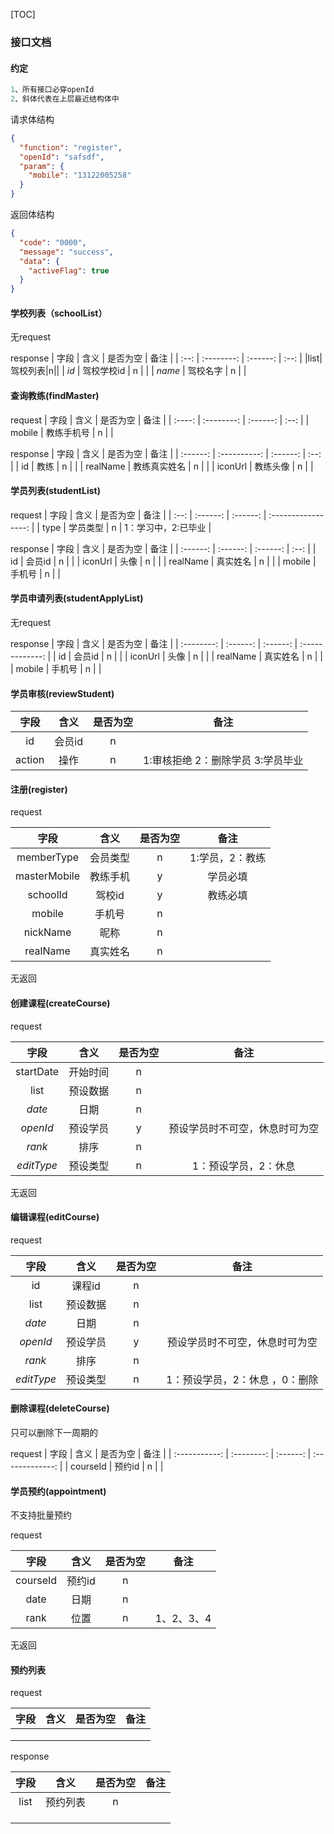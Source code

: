 [TOC]

### 接口文档

#### 约定

```java
1、所有接口必穿openId
2、斜体代表在上层最近结构体中
```

请求体结构

```json
{
  "function": "register",
  "openId": "safsdf",
  "param": {
    "mobile": "13122005258"
  }
}
```

返回体结构

```json
{
  "code": "0000",
  "message": "success",
  "data": {
    "activeFlag": true
  }
}
```



#### 学校列表（schoolList）

无request



response
| 字段 |    含义    | 是否为空 | 备注 |
| :--: | :--------: | :------: | :--: |
|list|驾校列表|n||
|  *id*  | 驾校学校id |    n     |      |
| *name* |  驾校名字  |    n     |      |



#### 查询教练(findMaster)

request
|  字段  |    含义    | 是否为空 | 备注 |
| :----: | :--------: | :------: | :--: |
| mobile | 教练手机号 |    n     |      |

response
|   字段   |     含义     | 是否为空 | 备注 |
| :------: | :----------: | :------: | :--: |
|    id    |     教练     |    n     |      |
| realName | 教练真实姓名 |    n     |      |
| iconUrl  |   教练头像   |    n     |      |



#### 学员列表(studentList)

request
| 字段 |   含义   | 是否为空 |        备注         |
| :--: | :------: | :------: | :-----------------: |
| type | 学员类型 |    n     | 1：学习中，2:已毕业 |


response
|   字段   |   含义   | 是否为空 | 备注 |
| :------: | :------: | :------: | :--: |
|    id    |  会员id  |    n     |      |
| iconUrl  |   头像   |    n     |      |
| realName | 真实姓名 |    n     |      |
|  mobile  |  手机号  |    n     |      |



#### 学员申请列表(studentApplyList)

无request

response
|    字段    |   含义   | 是否为空 |      备注       |
| :--------: | :------: | :------: | :-------------: |
|    id    |  会员id  |    n     |      |
| iconUrl  |   头像   |    n     |      |
| realName | 真实姓名 |    n     |      |
|  mobile  |  手机号  |    n     |      |

#### 学员审核(reviewStudent)
|    字段    |   含义   | 是否为空 |      备注       |
| :--------: | :------: | :------: | :-------------: |
|    id    |  会员id  |    n     |      |
| action | 操作 | n | 1:审核拒绝  2：删除学员 3:学员毕业 |



#### 注册(register)

request

|     字段      |    含义    | 是否为空 |      备注       |
| :-----------: | :--------: | :------: | :-------------: |
|  memberType   |  会员类型  |    n     | 1:学员，2：教练 |
| masterMobile |  教练手机  |    y     |    学员必填     |
|   schoolId    |   驾校id   |    y     |    教练必填     |
|    mobile     | 手机号 |    n    |         |
|   nickName    |    昵称    |    n     |                 |
|realName|真实姓名|n||

无返回



#### 创建课程(createCourse)

request

|     字段      |    含义    | 是否为空 |      备注       |
| :-----------: | :--------: | :------: | :-------------: |
| startDate | 开始时间 | n |      |
| list | 预设数据 | n | |
| *date* | 日期 | n | |
| *openId* | 预设学员 | y | 预设学员时不可空，休息时可为空 |
| *rank* | 排序 | n | |
| *editType* | 预设类型 | n | 1：预设学员，2：休息 |

无返回

#### 编辑课程(editCourse)

request

|     字段      |    含义    | 是否为空 |      备注       |
| :-----------: | :--------: | :------: | :-------------: |
| id | 课程id | n |  |
| list | 预设数据 | n | |
| *date* | 日期 | n | |
| *openId* | 预设学员 | y | 预设学员时不可空，休息时可为空 |
| *rank* | 排序 | n | |
| *editType* | 预设类型 | n | 1：预设学员，2：休息 ，0：删除 |



#### 删除课程(deleteCourse)

只可以删除下一周期的

request
|     字段      |    含义    | 是否为空 |      备注       |
| :-----------: | :--------: | :------: | :-------------: |
| courseId | 预约id | n |      |



#### 学员预约(appointment)

不支持批量预约

request

|     字段      |    含义    | 是否为空 |      备注       |
| :-----------: | :--------: | :------: | :-------------: |
| courseId | 预约id | n |      |
| date | 日期 | n |      |
| rank | 位置 | n | 1、2、3、4 |

无返回



#### 预约列表

request

|     字段      |    含义    | 是否为空 |      备注       |
| :-----------: | :--------: | :------: | :-------------: |
|  |      |      |      |
|      |      |      |      |
|      |      |      |      |

response

|     字段      |    含义    | 是否为空 |      备注       |
| :-----------: | :--------: | :------: | :-------------: |
| list | 预约列表 | n |      |
|  |      |      |      |
|      |      |      |      |
|      |      |      |      |

